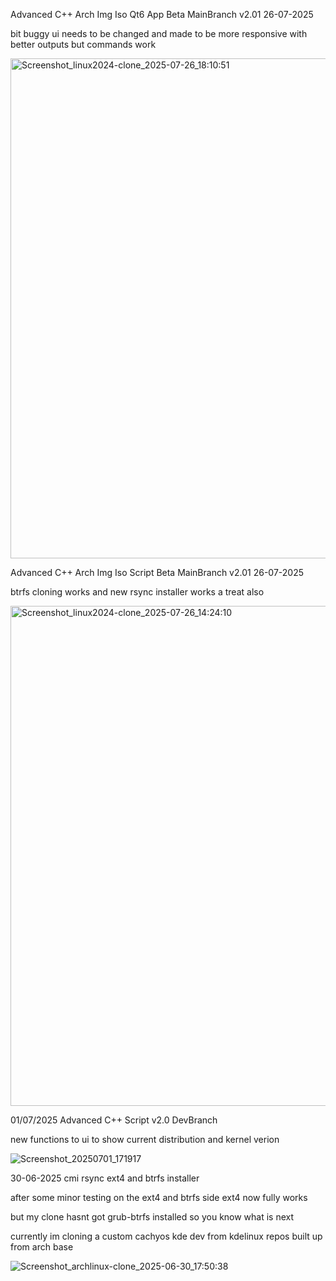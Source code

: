 
Advanced C++ Arch Img Iso Qt6 App Beta MainBranch v2.01 26-07-2025

bit buggy ui needs to be changed and made to be more responsive with better outputs but commands work

<img width="1280" height="800" alt="Screenshot_linux2024-clone_2025-07-26_18:10:51" src="https://github.com/user-attachments/assets/34ec129d-c060-4b3e-9ba8-775378a524a0" />



Advanced C++ Arch Img Iso Script Beta MainBranch v2.01 26-07-2025

btrfs cloning works and new rsync installer works a treat also

<img width="1280" height="800" alt="Screenshot_linux2024-clone_2025-07-26_14:24:10" src="https://github.com/user-attachments/assets/6a91dc0b-c9f3-475a-82b8-beb2cbed9532" />




01/07/2025 Advanced C++ Script v2.0 DevBranch


new functions to ui to show current distribution and kernel verion 




![Screenshot_20250701_171917](https://github.com/user-attachments/assets/7a468227-2d35-4008-bdcb-a9393f32d8b5)









30-06-2025 cmi rsync ext4 and btrfs installer

after some minor testing on the ext4 and btrfs side ext4 now fully works

but my clone hasnt got grub-btrfs installed so you know what is next 

currently im cloning a custom cachyos kde dev from kdelinux repos built up from arch base


![Screenshot_archlinux-clone_2025-06-30_17:50:38](https://github.com/user-attachments/assets/b6011417-a00b-4186-90af-268c17fd4c47)

